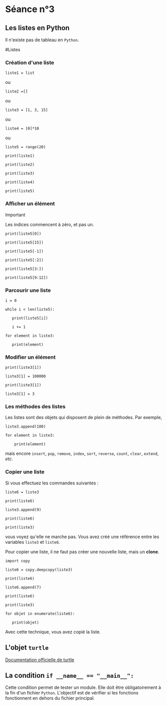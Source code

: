 # Séance n°3

## Les listes en Python

Il n'existe pas de tableau en `Python`.

#Listes
### Création d'une liste

`liste1 = list`

ou

`liste2 =[]`

ou

`liste3 = [1, 3, 15]`

ou

`liste4 = [0]*10`

ou

`liste5 = range(20)`

`print(liste1)`

`print(liste2)`

`print(liste3)`

`print(liste4)`

`print(liste5)`

### Afficher un élément 

> [!IMPORTANT]
> Les indices commencent à zéro, et pas un.

`print(liste5[0])`

`print(liste5[15])`

`print(liste5[-1])`

`print(liste5[:2])`

`print(liste5[3:])`

`print(liste5[9:12])`

### Parcourir une liste

`i = 0`

`while i < len(liste5):`

`	print(liste5[i])`

`	i += 1`

`for element in liste3:`

`	print(element)`

### Modifier un élément

`print(liste3[1])`

`liste3[1] = 100000`

`print(liste3[1])`

`liste3[1] = 3`

### Les méthodes des listes

Les listes sont des objets qui disposent de plein de méthodes. Par exemple,

`liste3.append(100)`

`for element in liste3:`

`    print(element)`

mais encore `insert`, `pop`, `remove`, `index`, `sort`, `reverse`, `count`, `clear`, `extend`, *etc*.
	
### Copier une liste

Si vous effectuez les commandes suivantes :

`liste6 = liste3`

`print(liste6)`

`liste3.append(9)`

`print(liste6)`

`print(liste3)`

vous voyez qu'elle ne marche pas. Vous avez créé une référence entre les variables `liste3` et `liste6`.

Pour copier une liste, il ne faut pas créer une nouvelle liste, mais un **clone**.

`import copy`

`liste6 = copy.deepcopy(liste3)`

`print(liste6)`

`liste6.append(7)`

`print(liste6)`

`print(liste3)`

`for objet in enumerate(liste6):`

`	print(objet)`

Avec cette technique, vous avez copié la liste.

## L'objet `turtle`

[Documentation officielle de turtle](https://docs.python.org/3/library/turtle.html)

























## La condition `if __name__ == "__main__":`

Cette condition permet de tester un module. Elle doit être obligatoirement à la fin d'un fichier `Python`. L'objectif est de vérifier si les fonctions fonctionnent en dehors du fichier principal.
